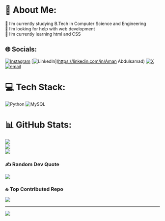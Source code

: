 # 💫 About Me:
🔭 I’m currently studying B.Tech in Computer Science and Engineering<br>🤝 I’m looking for help with web development<br>🌱 I’m currently learning html and CSS<br>


## 🌐 Socials:
[![Instagram](https://img.shields.io/badge/Instagram-%23E4405F.svg?logo=Instagram&logoColor=white)](https://instagram.com/aman__samad) [![LinkedIn](https://img.shields.io/badge/LinkedIn-%230077B5.svg?logo=linkedin&logoColor=white)](https://linkedin.com/in/Aman Abdulsamad) [![X](https://img.shields.io/badge/X-black.svg?logo=X&logoColor=white)](https://x.com/@Amanusamad) [![email](https://img.shields.io/badge/Email-D14836?logo=gmail&logoColor=white)](mailto:amanusamad@gmail.com) 

# 💻 Tech Stack:
![Python](https://img.shields.io/badge/python-3670A0?style=for-the-badge&logo=python&logoColor=ffdd54) ![MySQL](https://img.shields.io/badge/mysql-4479A1.svg?style=for-the-badge&logo=mysql&logoColor=white)
# 📊 GitHub Stats:
![](https://github-readme-stats.vercel.app/api?username=amanabdulsamad&theme=dark&hide_border=false&include_all_commits=false&count_private=false)<br/>
![](https://nirzak-streak-stats.vercel.app/?user=amanabdulsamad&theme=dark&hide_border=false)<br/>
![](https://github-readme-stats.vercel.app/api/top-langs/?username=amanabdulsamad&theme=dark&hide_border=false&include_all_commits=false&count_private=false&layout=compact)

### ✍️ Random Dev Quote
![](https://quotes-github-readme.vercel.app/api?type=vetical&theme=dark)

### 🔝 Top Contributed Repo
![](https://github-contributor-stats.vercel.app/api?username=amanabdulsamad&limit=5&theme=neon&combine_all_yearly_contributions=true)

---
[![](https://visitcount.itsvg.in/api?id=amanabdulsamad&icon=0&color=0)](https://visitcount.itsvg.in)

<!-- Proudly created with GPRM ( https://gprm.itsvg.in ) -->
